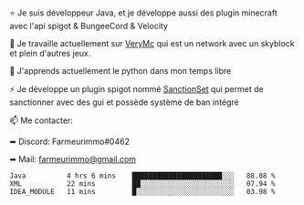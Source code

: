⭐ Je suis développeur Java, et je développe aussi des plugin minecraft avec l'api spigot & BungeeCord & Velocity

🔭 Je travaille actuellement sur [VeryMc](https://discord.gg/7V562qf27r) qui est un network avec un skyblock et plein d'autres jeux.
   
 
🌱 J'apprends actuellement le python dans mon temps libre
 

⚡ Je développe un plugin spigot nommé [SanctionSet](https://www.spigotmc.org/resources/sanctionset.89580/) qui permet de sanctionner avec des gui et possède système de ban intégré
   
📫 Me contacter:
 
   ➥ Discord: Farmeurimmo#0462
   
   ➥ Mail: farmeurimmo@gmail.com
   
<!--START_SECTION:waka-->
```text
Java          4 hrs 6 mins    ██████████████████████░░░   88.08 % 
XML           22 mins         ██░░░░░░░░░░░░░░░░░░░░░░░   07.94 % 
IDEA_MODULE   11 mins         █░░░░░░░░░░░░░░░░░░░░░░░░   03.98 % 
```
<!--END_SECTION:waka-->
